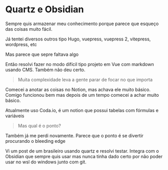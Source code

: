 # Quartz e Obsidian

Sempre quis armazenar meu conhecimento porque parece que esqueço das coisas muito fácil.

Já tentei diversos outros tipo Hugo, vuepress, vuepress 2, vitepress, wordpress, etc

Mas parece que sepre faltava algo

Então resolvi fazer no modo difícil tipo projeto em Vue com markdown usando CMS. Também não deu certo.

> Muita complexidade leva a gente parar de focar no que importa

Comecei a anotar as coisas no Notion, mas achava ele muito básico. Comigo funcionou bem mas depois de um tempo comecei a achar muito básico.

Atualmente uso Coda.io, é um notion que possui tabelas com fórmulas e variáveis

> Mas qual é o ponto?

Também já me perdi novamente. Parece que o ponto é se divertir procurando o bleeding edge

Vi um post de um brasileiro usando quartz e resolvi testar. Integra com o Obsidian que sempre quis usar mas nunca tinha dado certo por não poder usar no wsl do windows junto com git.

